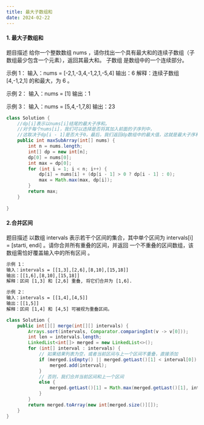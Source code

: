 ```yaml
---
title: 最大子数组和
date: 2024-02-22
---
```


#### 1. 最大子数组和
题目描述
给你一个整数数组 nums ，请你找出一个具有最大和的连续子数组（子数组最少包含一个元素），返回其最大和。
子数组 是数组中的一个连续部分。


示例 1：
输入：nums = [-2,1,-3,4,-1,2,1,-5,4]
输出：6
解释：连续子数组 [4,-1,2,1] 的和最大，为 6 。

示例 2：
输入：nums = [1]
输出：1

示例 3：
输入：nums = [5,4,-1,7,8]
输出：23

```java
class Solution {
    //dp[i]表示以nums[i]结尾的最大子序和。
    //对于每个nums[i]，我们可以选择是否将其加入前面的子序列中，
    //这取决于dp[i - 1]是否大于0。最后，我们返回dp数组中的最大值，这就是最大子序和
    public int maxSubArray(int[] nums) {
        int n = nums.length;
        int[] dp = new int[n];
        dp[0] = nums[0];
        int max = dp[0];
        for (int i = 1; i < n; i++) {
            dp[i] = nums[i] + (dp[i - 1] > 0 ? dp[i - 1] : 0);
            max = Math.max(max, dp[i]);
        }
        return max;
    }
    
}    
```

#### 2.合并区间
题目描述
以数组 intervals 表示若干个区间的集合，其中单个区间为 intervals[i] = [starti, endi] 。请你合并所有重叠的区间，并返回 一个不重叠的区间数组，该数组需恰好覆盖输入中的所有区间 。

```txt
示例 1：
输入：intervals = [[1,3],[2,6],[8,10],[15,18]]
输出：[[1,6],[8,10],[15,18]]
解释：区间 [1,3] 和 [2,6] 重叠, 将它们合并为 [1,6].

示例 2：
输入：intervals = [[1,4],[4,5]]
输出：[[1,5]]
解释：区间 [1,4] 和 [4,5] 可被视为重叠区间。
```
```java
class Solution {
    public int[][] merge(int[][] intervals) {
        Arrays.sort(intervals, Comparator.comparingInt(v -> v[0]));
        int len = intervals.length;
        LinkedList<int[]> merged = new LinkedList<>();
        for (int[] interval : intervals) {
            // 如果结果列表为空，或者当前区间与上一个区间不重叠，直接添加
            if (merged.isEmpty() || merged.getLast()[1] < interval[0]) {
                merged.add(interval);
            }
            // 否则，我们合并当前区间和上一个区间
            else {
                merged.getLast()[1] = Math.max(merged.getLast()[1], interval[1]);
            }
        }
        return merged.toArray(new int[merged.size()][]);
    }
}
```
 